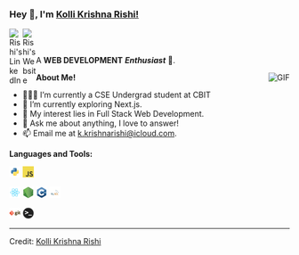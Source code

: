 <h3 title="hehehe"> Hey 👋, I'm <a href="https://kolli-krishna-rishi.vercel.app/">Kolli Krishna Rishi!</a></h3>

<a href="https://www.linkedin.com/in/kkrishnarishi/">
  <img align="left" alt="Rishi's LinkedIn" width="24px" src="https://cdn.jsdelivr.net/npm/simple-icons@v3/icons/linkedin.svg" />
</a>
<a href="https://kolli-krishna-rishi.vercel.app/">
  <img align="left" alt="Rishi's Website" width="24px" src="https://www.svgrepo.com/download/197996/internet.svg" />
</a>


<br />
<br />

A **WEB DEVELOPMENT** ***Enthusiast*** 🚀.
 

  <img align="right" alt="GIF" src="https://i.pinimg.com/originals/e4/26/70/e426702edf874b181aced1e2fa5c6cde.gif" />

**About Me!**

- 👨🏽‍💻 I’m currently a CSE Undergrad student at CBIT
- 🌱 I’m currently exploring Next.js.
- 🤔 My interest lies in Full Stack Web Development.
- 💬 Ask me about anything, I love to answer!
- 📫 Email me at [k.krishnarishi@icloud.com](mailto:k.krishnarishi@icloud.com).



**Languages and Tools:**  


<code><img height="20" src="https://raw.githubusercontent.com/github/explore/80688e429a7d4ef2fca1e82350fe8e3517d3494d/topics/python/python.png"></code>
<code><img height="20" src="https://raw.githubusercontent.com/github/explore/80688e429a7d4ef2fca1e82350fe8e3517d3494d/topics/javascript/javascript.png"></code>

<code><img height="20" src="https://raw.githubusercontent.com/github/explore/80688e429a7d4ef2fca1e82350fe8e3517d3494d/topics/react/react.png"></code>
<code><img height="20" src="https://raw.githubusercontent.com/github/explore/80688e429a7d4ef2fca1e82350fe8e3517d3494d/topics/nodejs/nodejs.png"></code>
<code><img height="20" src="https://raw.githubusercontent.com/github/explore/80688e429a7d4ef2fca1e82350fe8e3517d3494d/topics/cpp/cpp.png"></code>
<code><img height="20" src="https://raw.githubusercontent.com/github/explore/80688e429a7d4ef2fca1e82350fe8e3517d3494d/topics/mysql/mysql.png"></code>

<code><img height="20" src="https://raw.githubusercontent.com/github/explore/80688e429a7d4ef2fca1e82350fe8e3517d3494d/topics/git/git.png"></code>
<code><img height="20" src="https://raw.githubusercontent.com/github/explore/80688e429a7d4ef2fca1e82350fe8e3517d3494d/topics/terminal/terminal.png"></code>


----
Credit: [Kolli Krishna Rishi](https://github.com/KrishnaRishi2208)
